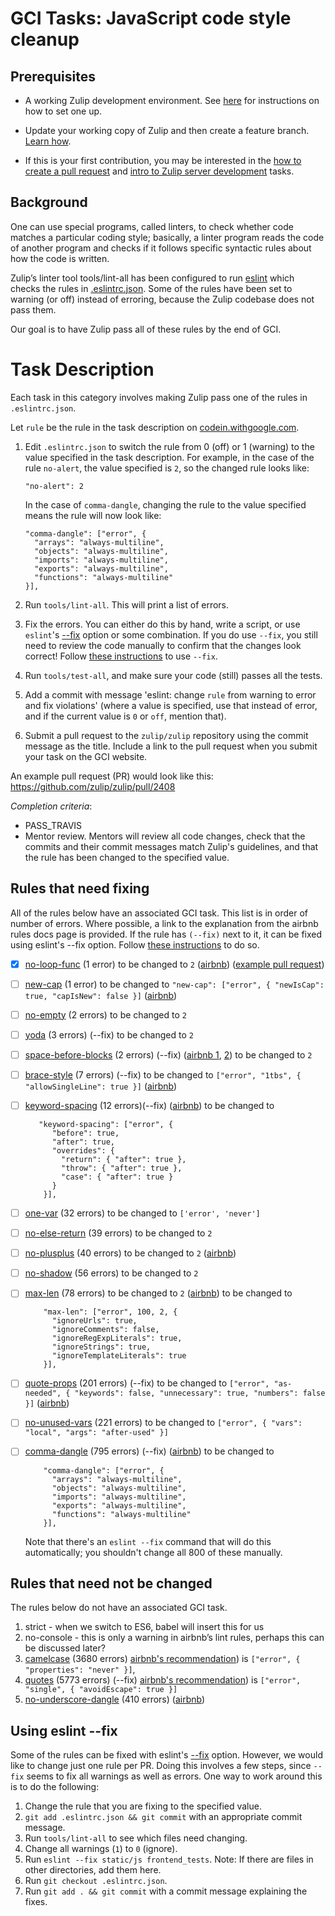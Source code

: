 # GCI Tasks: JavaScript code style cleanup

## Prerequisites

* A working Zulip development environment. See
  [here](https://github.com/zulip/zulip-gci/blob/master/README.md) for instructions
  on how to set one up.

* Update your working copy of Zulip and then create a feature branch. [Learn
  how](../before-every-task.md).

* If this is your first contribution, you may be interested in the
  [how to create a pull request](https://codein.withgoogle.com/tasks/6541581402243072/) and
  [intro to Zulip server development](https://codein.withgoogle.com/tasks/4799263762546688/) tasks.

## Background
One can use special programs, called linters, to check whether code matches a
particular coding style; basically, a linter program reads the code of another
program and checks if it follows specific syntactic rules about how the code
is written.

Zulip’s linter tool tools/lint-all has been configured to run [eslint][eslint]
which checks the rules in [.eslintrc.json][eslintrc]. Some of the rules have
been set to warning (or off) instead of erroring, because the Zulip codebase
does not pass them.

Our goal is to have Zulip pass all of these rules by the end of GCI.

[eslint]: http://eslint.org/
[eslintrc]: http://eslint.org/docs/user-guide/configuring#configuration-file-formats

# Task Description

Each task in this category involves making Zulip pass one of the rules
in `.eslintrc.json`.

Let `rule` be the rule in the task description on
[codein.withgoogle.com](codein.withgoogle.com).

1. Edit `.eslintrc.json` to switch the rule from 0 (off) or 1 (warning)
   to the value specified in the task description. For example, in the 
   case of the rule `no-alert`, the value specified is `2`, so the changed
   rule looks like:

   ```
   "no-alert": 2
   ```

   In the case of `comma-dangle`, changing the rule to the value specified
   means the rule will now look like:

   ```
   "comma-dangle": ["error", {
     "arrays": "always-multiline",
     "objects": "always-multiline",
     "imports": "always-multiline",
     "exports": "always-multiline",
     "functions": "always-multiline"
   }],
   ```
2. Run `tools/lint-all`. This will print a list of errors.
3. Fix the errors. You can either do this by hand, write a script, or use `eslint`'s
   [--fix](http://eslint.org/docs/user-guide/command-line-interface#fix) option
   or some combination.  If you do use `--fix`, you still need to review
   the code manually to confirm that the changes look correct! Follow 
   [these instructions](#using-eslint---fix) to use `--fix`.
4. Run `tools/test-all`, and make sure your code (still) passes all the tests.
5. Add a commit with message 'eslint: change `rule` from warning to
   error and fix violations' (where a value is specified, use that
   instead of error, and if the current value is `0` or `off`, mention
   that).
6. Submit a pull request to the `zulip/zulip` repository using the commit
   message as the title. Include a link to the pull request when you submit
   your task on the GCI website.

An example pull request (PR) would look like this: https://github.com/zulip/zulip/pull/2408

_Completion criteria_:

* PASS_TRAVIS
* Mentor review. Mentors will review all code changes, check that the
  commits and their commit messages match Zulip's guidelines,
  and that the rule has been changed to the specified value.

## Rules that need fixing
All of the rules below have an associated GCI task.
This list is in order of number of errors.
Where possible, a link to the explanation from the airbnb rules docs page is provided.
If the rule has `(--fix)` next to it, it can be fixed using eslint's --fix option.
Follow [these instructions](#using-eslint---fix) to do so.

- [x] [no-loop-func](http://eslint.org/docs/rules/no-loop-func) (1 error) to be changed to `2`
      ([airbnb](http://eslint.org/docs/rules/valid-typeof))
      ([example pull request](https://github.com/zulip/zulip/pull/2408))
- [ ] [new-cap](http://eslint.org/docs/rules/new-cap) (1 error) to be changed
      to `"new-cap": ["error", { "newIsCap": true, "capIsNew": false }]`
      ([airbnb](https://github.com/airbnb/javascript#naming--PascalCase))
- [ ] [no-empty](http://eslint.org/docs/rules/no-empty) (2 errors) to be changed to `2`
- [ ] [yoda](http://eslint.org/docs/rules/yoda) (3 errors) (--fix) to be changed to `2`
- [ ] [space-before-blocks](http://eslint.org/docs/rules/space-before-blocks) (2 errors) (--fix)
      ([airbnb 1](https://github.com/airbnb/javascript#whitespace--before-blocks),
      [2](https://github.com/airbnb/javascript#functions--signature-spacing)) to be changed to `2`
- [ ] [brace-style](http://eslint.org/docs/rules/brace-style) (7 errors) (--fix)
      to be changed to `["error", "1tbs", { "allowSingleLine": true }]`
      ([airbnb](https://github.com/airbnb/javascript#blocks--cuddled-elses))
- [ ] [keyword-spacing](http://eslint.org/docs/rules/keyword-spacing) (12 errors)(--fix)
      ([airbnb](https://github.com/airbnb/javascript#whitespace--around-keywords)) to be changed to

    ```
       "keyword-spacing": ["error", {
          "before": true,
          "after": true,
          "overrides": {
            "return": { "after": true },
            "throw": { "after": true },
            "case": { "after": true }
          }
        }],
    ```
- [ ] [one-var](http://eslint.org/docs/rules/one-var) (32 errors) to be changed to `['error', 'never']`
- [ ] [no-else-return](http://eslint.org/docs/rules/no-else-return) (39 errors) to be changed to `2`
- [ ] [no-plusplus](http://eslint.org/docs/rules/no-plusplus) (40 errors) to be changed to `2`
      ([airbnb](https://github.com/airbnb/javascript#variables--unary-increment-decrement))
- [ ] [no-shadow](http://eslint.org/docs/rules/no-shadow) (56 errors) to be changed to `2`
- [ ] [max-len](http://eslint.org/docs/rules/max-len) (78 errors) to be changed to `2`
      ([airbnb](https://github.com/airbnb/javascript#whitespace--max-len)) to be changed to

    ```
        "max-len": ["error", 100, 2, {
          "ignoreUrls": true,
          "ignoreComments": false,
          "ignoreRegExpLiterals": true,
          "ignoreStrings": true,
          "ignoreTemplateLiterals": true
        }],
    ```

- [ ] [quote-props](http://eslint.org/docs/rules/quote-props) (201 errors) (--fix) to be changed
      to `["error", "as-needed", { "keywords": false, "unnecessary": true, "numbers": false }]`
      ([airbnb](https://github.com/airbnb/javascript#objects--quoted-props))
- [ ] [no-unused-vars](http://eslint.org/docs/rules/no-unused-vars) (221 errors) to be changed
      to `["error", { "vars": "local", "args": "after-used" }]`
- [ ] [comma-dangle](http://eslint.org/docs/rules/comma-dangle) (795 errors) (--fix)
      ([airbnb](https://github.com/airbnb/javascript#commas--dangling)) to be changed to

    ```
        "comma-dangle": ["error", {
          "arrays": "always-multiline",
          "objects": "always-multiline",
          "imports": "always-multiline",
          "exports": "always-multiline",
          "functions": "always-multiline"
        }],
    ```

    Note that there's an `eslint --fix` command that will do this automatically;
    you shouldn't change all 800 of these manually.


## Rules that need not be changed
The rules below do not have an associated GCI task.

1. strict - when we switch to ES6, babel will insert this for us
2. no-console - this is only a warning in airbnb’s lint rules, perhaps this can be discussed later?
3. [camelcase](http://eslint.org/docs/rules/camelcase) (3680 errors)
   [airbnb's recommendation](https://github.com/airbnb/javascript#naming--camelCase))
   is `["error", { "properties": "never" }]`,
4. [quotes](http://eslint.org/docs/rules/quotes) (5773 errors) (--fix)
   [airbnb's recommendation](https://github.com/airbnb/javascript#strings--quotes))
   is `["error", "single", { "avoidEscape": true }]`
5. [no-underscore-dangle](http://eslint.org/docs/rules/no-underscore-dangle) (410 errors)
      ([airbnb](https://github.com/airbnb/javascript#naming--leading-underscore))

## Using eslint --fix
Some of the rules can be fixed with eslint's 
[--fix](http://eslint.org/docs/user-guide/command-line-interface#fix) option. 
However, we would like to change just one rule per PR. Doing this involves a few steps,
since `--fix` seems to fix all warnings as well as errors. 
One way to work around this is to do the following:

1. Change the rule that you are fixing to the specified value.
2. `git add .eslintrc.json && git commit` with an appropriate commit message.
3. Run `tools/lint-all` to see which files need changing.
4. Change all warnings (`1`) to `0` (ignore).
5. Run `eslint --fix static/js frontend_tests`. Note: If there are files in other directories, 
   add them here.
6. Run `git checkout .eslintrc.json`.
7. Run `git add . && git commit` with a commit message explaining the fixes.
